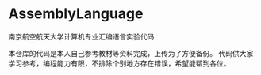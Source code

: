 # AssemblyLanguage
南京航空航天大学计算机专业汇编语言实验代码

本仓库的代码是本人自己参考教材等资料完成，上传为了方便备份。
代码供大家学习参考，编程能力有限，不排除个别地方存在错误，希望能帮到各位。